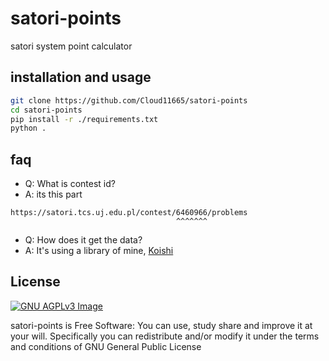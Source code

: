 # satori-points
satori system point calculator

## installation and usage
```sh
git clone https://github.com/Cloud11665/satori-points
cd satori-points
pip install -r ./requirements.txt
python .
```

## faq
- Q: What is contest id?
- A: its this part
```
https://satori.tcs.uj.edu.pl/contest/6460966/problems
                                     ^^^^^^^
```

- Q: How does it get the data?
- A: It's using a library of mine, [Koishi](https://github.com/Cloud11665/koishi)

## License
[![GNU AGPLv3 Image](https://www.gnu.org/graphics/agplv3-with-text-162x68.png)](https://www.gnu.org/licenses/agpl-3.0.en.html)

satori-points is Free Software: You can use, study share and improve it at your
will. Specifically you can redistribute and/or modify it under the terms and conditions of GNU General Public License